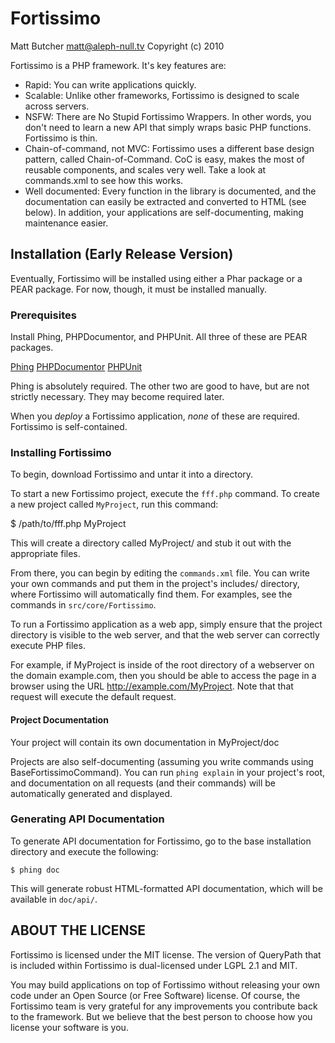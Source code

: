 # Fortissimo #
Matt Butcher <matt@aleph-null.tv>
Copyright (c) 2010

Fortissimo is a PHP framework. It's key features are:

* Rapid: You can write applications quickly.
* Scalable: Unlike other frameworks, Fortissimo is designed to scale across servers.
* NSFW: There are No Stupid Fortissimo Wrappers. In other words, you don't need to 
  learn a new API that simply wraps basic PHP functions. Fortissimo is thin.
* Chain-of-command, not MVC: Fortissimo uses a different base design pattern, called
  Chain-of-Command. CoC is easy, makes the most of reusable components, and scales 
  very well. Take a look at commands.xml to see how this works.
* Well documented: Every function in the library is documented, and the documentation
  can easily be extracted and converted to HTML (see below). In addition, 
  your applications are self-documenting, making maintenance easier.

## Installation (Early Release Version) ##

Eventually, Fortissimo will be installed using either a Phar package or a PEAR 
package. For now, though, it must be installed manually.

### Prerequisites ###

Install Phing, PHPDocumentor, and PHPUnit. All three of these are PEAR packages.

[Phing](http://phing.info)
[PHPDocumentor](http://phpdoc.org)
[PHPUnit](http://phpunit.de)

Phing is absolutely required. The other two are good to have, but are not strictly
necessary. They may become required later.

When you *deploy* a Fortissimo application, *none* of these are required. Fortissimo
is self-contained.

### Installing Fortissimo ###

To begin, download Fortissimo and untar it into a directory.

To start a new Fortissimo project, execute the `fff.php` command. To create a new
project called `MyProject`, run this command:

  $ /path/to/fff.php MyProject
  
This will create a directory called MyProject/ and stub it out with the appropriate
files.

From there, you can begin by editing the `commands.xml` file. You can write your 
own commands and put them in the project's includes/ directory, where Fortissimo
will automatically find them. For examples, see the commands in `src/core/Fortissimo`.

To run a Fortissimo application as a web app, simply ensure that the project directory is visible to the web server, and that the web server can correctly execute PHP files.

For example, if MyProject is inside of the root directory of a webserver on 
the domain example.com, then you should be able to access the page in a browser
using the URL http://example.com/MyProject. Note that that request will execute the 
default request.

#### Project Documentation ####

Your project will contain its own documentation in MyProject/doc

Projects are also self-documenting (assuming you write commands using 
BaseFortissimoCommand). You can run `phing explain` in your project's root, and 
documentation on all requests (and their commands) will be automatically generated
and displayed.

### Generating API Documentation ###

To generate API documentation for Fortissimo, go to the base installation directory
and execute the following:

    $ phing doc

This will generate robust HTML-formatted API documentation, which will be available in 
`doc/api/`. 

## ABOUT THE LICENSE ##
Fortissimo is licensed under the MIT license. The version of QueryPath that is
included within Fortissimo is dual-licensed under LGPL 2.1 and MIT.

You may build applications on top of Fortissimo without releasing your own code
under an Open Source (or Free Software) license. Of course, the Fortissimo team
is very grateful for any improvements you contribute back to the framework. But
we believe that the best person to choose how you license your software is you.
